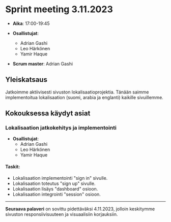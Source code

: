 # Sprint meeting 3.11.2023

- **Aika**: 17:00-19:45

- **Osallistujat**: 
  - Adrian Gashi
  - Leo Härkönen
  - Yamir Haque
- **Scrum master**: Adrian Gashi

## Yleiskatsaus

Jatkoimme aktiivisesti sivuston lokalisaatioprojektia. Tänään saimme implementoitua lokalisaation (suomi, arabia ja englanti) kaikille sivuillemme.

## Kokouksessa käydyt asiat

### Lokalisaation jatkokehitys ja implementointi

- **Osallistujat**: 
  - Adrian Gashi
  - Leo Härkönen
  - Yamir Haque

#### Taskit:

- Lokalisaation implementointi "sign in" sivulle.
- Lokalisaation toteutus "sign up" sivulle.
- Lokalisaation lisäys "dashboard" osioon.
- Lokalisaation integrointi "session" osioon.

---

**Seuraava palaveri** on sovittu pidettäväksi 4.11.2023, jolloin keskitymme sivuston responsiivisuuteen ja visuaalisiin korjauksiin.

